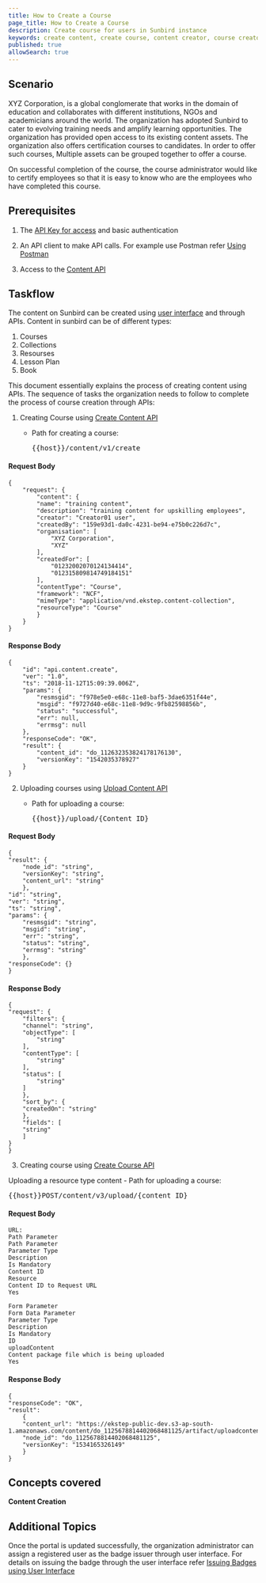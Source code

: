 ```yaml
---
title: How to Create a Course
page_title: How to Create a Course
description: Create course for users in Sunbird instance
keywords: create content, create course, content creator, course creator 
published: true
allowSearch: true
---
```

## Scenario

XYZ Corporation, is a global conglomerate that works in the domain of education and collaborates with different institutions, NGOs and academicians around the world. The organization has adopted Sunbird to cater to evolving training needs and amplify learning opportunities. The organization has provided open access to its existing content assets. The organization also offers certification courses to candidates. In order to offer such courses,   Multiple assets can be grouped together to offer a course.  

On successful completion of the course, the course administrator would like to certify employees  so that it is easy to know who are the employees who have completed this course. 

## Prerequisites

1. The [API Key for access](http://www.sunbird.org/apis/) and basic authentication

2. An API client to make API calls. For example use Postman refer [Using Postman](http://www.sunbird.org/apis/framework/#tag/usingpostman)

3. Access to the [Content API](http://docs.sunbird.org/latest/apis/content/)

## Taskflow

The content on Sunbird can be created using [user interface](feature-documentation/) and through APIs. Content in sunbird can be of different types:

1. Courses 
2. Collections
3. Resourses
4. Lesson Plan
5. Book

This document essentially explains the process of creating content using APIs. The sequence of tasks the organization needs to follow to complete the process of course creation through APIs:

1. Creating Course using [Create Content API](http://docs.sunbird.org/latest/apis/content/#operation/Create%20Content)

	- Path for creating a course: <pre>{{host}}/content/v1/create</pre>

#### Request Body 
	
	{
		"request": {
			"content": {
			"name": "training content",
			"description": "training content for upskilling employees",
			"creator": "Creator01 user",
			"createdBy": "159e93d1-da0c-4231-be94-e75b0c226d7c",
			"organisation": [
				"XYZ Corporation",
				"XYZ"
			],
			"createdFor": [
				"01232002070124134414",
				"012315809814749184151"
			],
			"contentType": "Course",
			"framework": "NCF",
			"mimeType": "application/vnd.ekstep.content-collection",
			"resourceType": "Course"
			}
		}
	}

#### Response Body 
	
	{
		"id": "api.content.create",
		"ver": "1.0",
		"ts": "2018-11-12T15:09:39.006Z",
		"params": {
			"resmsgid": "f978e5e0-e68c-11e8-baf5-3dae6351f44e",
			"msgid": "f9727d40-e68c-11e8-9d9c-9fb82598856b",
			"status": "successful",
			"err": null,
			"errmsg": null
		},
		"responseCode": "OK",
		"result": {
			"content_id": "do_112632353824178176130",
			"versionKey": "1542035378927"
		}
	}

2. Uploading courses using [Upload Content API](http://docs.sunbird.org/latest/apis/content/#operation/Upload%20Content)

	- Path for uploading a course:<pre>{{host}}/upload/{Content_ID}</pre>   

#### Request Body
	
	{
	"result": {
		"node_id": "string",
		"versionKey": "string",
		"content_url": "string"
		},
	"id": "string",
	"ver": "string",
	"ts": "string",
	"params": {
		"resmsgid": "string",
		"msgid": "string",
		"err": "string",
		"status": "string",
		"errmsg": "string"
		},
	"responseCode": {}
	}

#### Response Body

	{
	"request": {
		"filters": {
		"channel": "string",
		"objectType": [
			"string"
		],
		"contentType": [
			"string"
		],
		"status": [
			"string"
		]
		},
		"sort_by": {
		"createdOn": "string"
		},
		"fields": [
		"string"
		]
	}
	}

3. Creating course using [Create Course API](http://docs.sunbird.org/latest/apis/courseprogressapi/#tag/Course-Progress-API) 

Uploading a resource type content
	- Path for uploading a course:<pre>{{host}}POST/content/v3/upload/{content_ID}</pre>   

#### Request Body

	URL: 
	Path Parameter
	Path Parameter
	Parameter Type
	Description
	Is Mandatory
	Content ID
	Resource
	Content ID to Request URL
	Yes

	Form Parameter 
	Form Data Parameter
	Parameter Type
	Description
	Is Mandatory 
	ID
	uploadContent
	Content package file which is being uploaded
	Yes

#### Response Body
	
	{
	"responseCode": "OK",
	"result": 
		{
		"content_url": "https://ekstep-public-dev.s3-ap-south-1.amazonaws.com/content/do_1125678814402068481125/artifact/uploadcontent_1534165325742.zip",
		"node_id": "do_1125678814402068481125",
		"versionKey": "1534165326149"
		}
	}

## Concepts covered

**Content Creation**

## Additional Topics

Once the portal is updated successfully, the organization administrator can assign a registered user as the badge issuer through user interface. For details on issuing the badge through the user interface refer 
[Issuing Badges using User Interface](http://www.sunbird.org/features-documentation/badging_framework/content_badges/)
